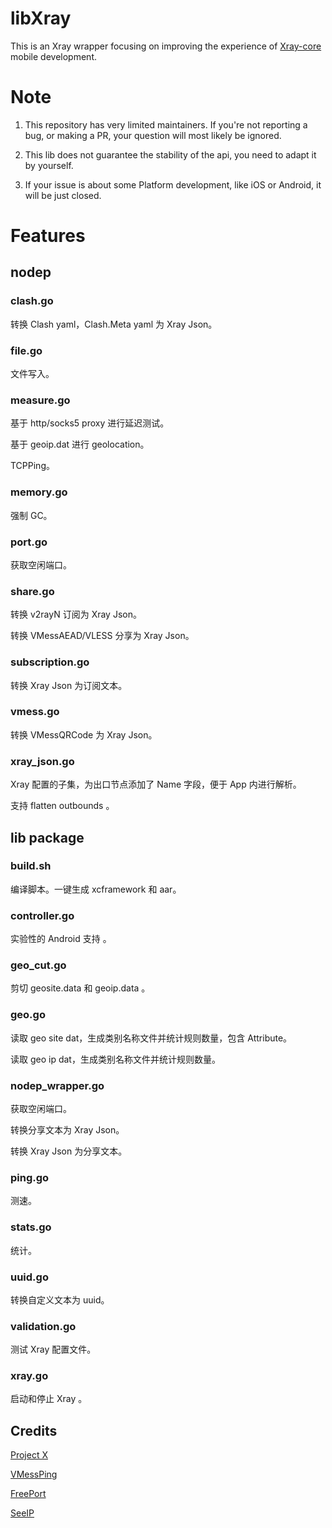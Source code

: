 # libXray

This is an Xray wrapper focusing on improving the experience of [Xray-core](https://github.com/XTLS/Xray-core) mobile development.

# Note

1. This repository has very limited maintainers. If you're not reporting a bug, or making a PR, your question will most likely be ignored.

2. This lib does not guarantee the stability of the api, you need to adapt it by yourself.

3. If your issue is about some Platform development, like iOS or Android, it will be just closed.

# Features

## nodep

### clash.go

转换 Clash yaml，Clash.Meta yaml 为 Xray Json。

### file.go

文件写入。

### measure.go

基于 http/socks5 proxy 进行延迟测试。

基于 geoip.dat 进行 geolocation。

TCPPing。

### memory.go

强制 GC。

### port.go

获取空闲端口。

### share.go

转换 v2rayN 订阅为 Xray Json。

转换 VMessAEAD/VLESS 分享为 Xray Json。

### subscription.go

转换 Xray Json 为订阅文本。

### vmess.go

转换 VMessQRCode 为 Xray Json。

### xray_json.go

Xray 配置的子集，为出口节点添加了 Name 字段，便于 App 内进行解析。

支持 flatten outbounds 。

## lib package

### build.sh

编译脚本。一键生成 xcframework 和 aar。

### controller.go

实验性的 Android 支持 。

### geo_cut.go

剪切 geosite.data 和 geoip.data 。

### geo.go

读取 geo site dat，生成类别名称文件并统计规则数量，包含 Attribute。

读取 geo ip dat，生成类别名称文件并统计规则数量。

### nodep_wrapper.go

获取空闲端口。

转换分享文本为 Xray Json。

转换 Xray Json 为分享文本。

### ping.go

测速。

### stats.go

统计。

### uuid.go

转换自定义文本为 uuid。

### validation.go

测试 Xray 配置文件。

### xray.go

启动和停止 Xray 。

## Credits

[Project X](https://github.com/XTLS/Xray-core)

[VMessPing](https://github.com/v2fly/vmessping)

[FreePort](https://github.com/phayes/freeport)

[SeeIP](https://seeip.org/)

